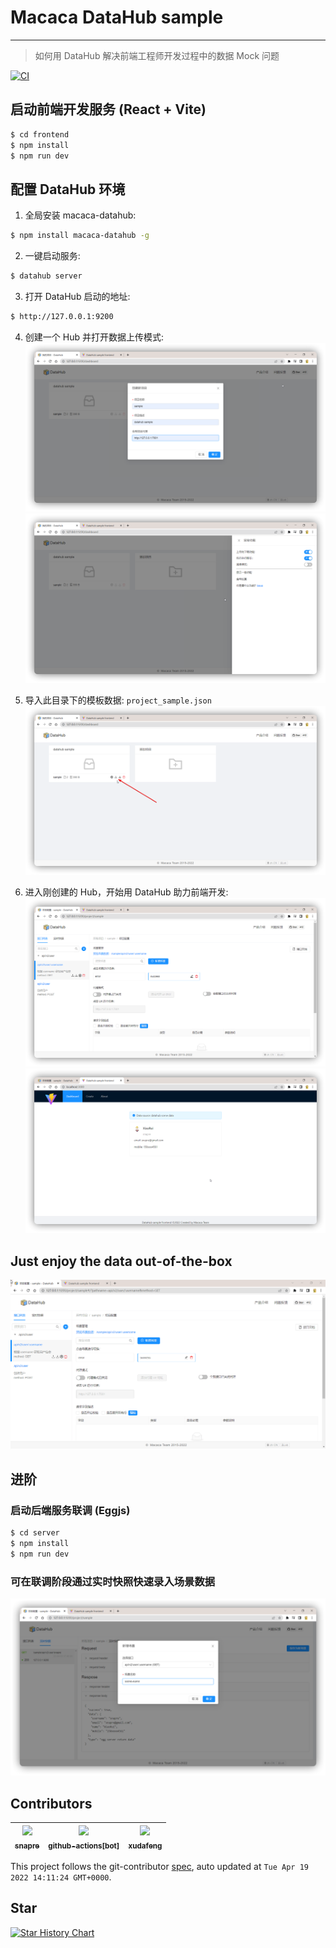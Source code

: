 # Macaca DataHub sample

---

> 如何用 DataHub 解决前端工程师开发过程中的数据 Mock 问题

[![CI][CI-image]][CI-url]

[CI-image]: https://github.com/snapre/datahub-sample/actions/workflows/contributors.yml/badge.svg
[CI-url]: https://github.com/snapre/datahub-sample/actions/workflows/contributors.yml

## 启动前端开发服务 (React + Vite)

```bash
$ cd frontend
$ npm install
$ npm run dev
```

## 配置 DataHub 环境

1. 全局安装 macaca-datahub:
```bash
$ npm install macaca-datahub -g
```

2. 一键启动服务:
```bash
$ datahub server
```

3. 打开 DataHub 启动的地址:
```bash
$ http://127.0.0.1:9200
```

4. 创建一个 Hub 并打开数据上传模式:
![创建 Hub](./docs/public/datahub-create-hub.png)
![打开数据上传模式](./docs/public/open-upload-button.png)

5. 导入此目录下的模板数据: `project_sample.json`
![导入模板数据](./docs/public/upload-data.png)

6. 进入刚创建的 Hub，开始用 DataHub 助力前端开发:
![Dashboard](./docs/public/main.png)
![Frontend Dev](./docs/public/frontend-dev.png)

## Just enjoy the data out-of-the-box

![Demo](./docs/public/demo.gif)

## 进阶

### 启动后端服务联调 (Eggjs)
```bash
$ cd server
$ npm install
$ npm run dev
```

### 可在联调阶段通过实时快照快速录入场景数据
![Snapshot Import](./docs/public/snapshot-import.png)

<!-- GITCONTRIBUTOR_START -->

## Contributors

|[<img src="https://avatars.githubusercontent.com/u/52845048?v=4" width="100px;"/><br/><sub><b>snapre</b></sub>](https://github.com/snapre)<br/>|[<img src="https://avatars.githubusercontent.com/in/15368?v=4" width="100px;"/><br/><sub><b>github-actions[bot]</b></sub>](https://github.com/apps/github-actions)<br/>|[<img src="https://avatars.githubusercontent.com/u/1011681?v=4" width="100px;"/><br/><sub><b>xudafeng</b></sub>](https://github.com/xudafeng)<br/>|
| :---: | :---: | :---: |


This project follows the git-contributor [spec](https://github.com/xudafeng/git-contributor), auto updated at `Tue Apr 19 2022 14:11:24 GMT+0000`.

<!-- GITCONTRIBUTOR_END -->

## Star

[![Star History Chart](https://api.star-history.com/svg?repos=snapre/macaca-datahub-sample)](https://star-history.com/#snapre/macaca-datahub-sample)
